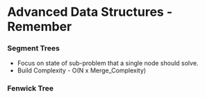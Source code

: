 # Advanced Data Structures - Remember

### Segment Trees
* Focus on state of sub-problem that a single node should solve.
* Build Complexity - O(N x Merge_Complexity)

### Fenwick Tree
